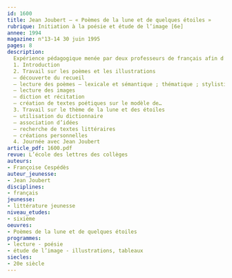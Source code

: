 ```yaml
---
id: 1600
title: Jean Joubert – « Poèmes de la lune et de quelques étoiles » 
rubrique: Initiation à la poésie et étude de l’image [6e]
annee: 1994
magazine: n°13-14 30 juin 1995
pages: 8
description: 
  Expérience pédagogique menée par deux professeurs de français afin d’inciter leurs élèves à lire et apprécier la poésie…
  1. Introduction
  2. Travail sur les poèmes et les illustrations
  – découverte du recueil
  – lecture des poèmes – lexicale et sémantique ; thématique ; stylistique ; étude méthodique
  – lecture des images
  – diction et récitation
  – création de textes poétiques sur le modèle de…
  3. Travail sur le thème de la lune et des étoiles
  – utilisation du dictionnaire
  – association d’idées
  – recherche de textes littéraires
  – créations personnelles
  4. Journée avec Jean Joubert
article_pdf: 1600.pdf
revue: L’école des lettres des collèges
auteurs:
- Françoise Cespédès
auteur_jeunesse:
- Jean Joubert
disciplines:
- français
jeunesse:
- littérature jeunesse
niveau_etudes:
- sixième
oeuvres:
- Poèmes de la lune et de quelques étoiles
programmes:
- lecture - poésie
- étude de l’image - illustrations, tableaux
siecles:
- 20e siècle
---
```

